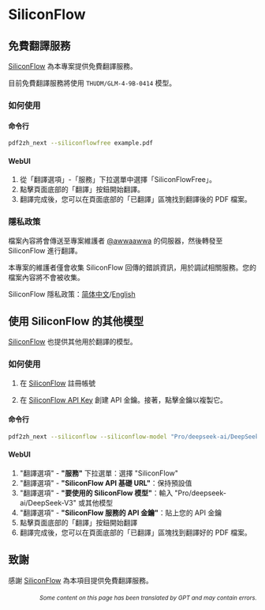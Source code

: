 # SiliconFlow

## 免費翻譯服務

[SiliconFlow](https://siliconflow.cn) 為本專案提供免費翻譯服務。

目前免費翻譯服務將使用 `THUDM/GLM-4-9B-0414` 模型。

### 如何使用

#### 命令行

```bash
pdf2zh_next --siliconflowfree example.pdf 
```

#### WebUI

1. 從「翻譯選項」-「服務」下拉選單中選擇「SiliconFlowFree」。
2. 點擊頁面底部的「翻譯」按鈕開始翻譯。
3. 翻譯完成後，您可以在頁面底部的「已翻譯」區塊找到翻譯後的 PDF 檔案。


### 隱私政策

檔案內容將會傳送至專案維護者 [@awwaawwa](https://github.com/awwaawwa) 的伺服器，然後轉發至 SiliconFlow 進行翻譯。

本專案的維護者僅會收集 SiliconFlow 回傳的錯誤資訊，用於調試相關服務。您的檔案內容將不會被收集。

SiliconFlow 隱私政策：[简体中文](https://docs.siliconflow.cn/cn/legals/privacy-policy)/[English](https://docs.siliconflow.cn/en/legals/privacy-policy)



## 使用 SiliconFlow 的其他模型

[SiliconFlow](https://siliconflow.cn) 也提供其他用於翻譯的模型。

### 如何使用

1. 在 [SiliconFlow](https://siliconflow.cn) 註冊帳號

2. 在 [SiliconFlow API Key](https://cloud.siliconflow.cn/me/account/ak) 創建 API 金鑰。接著，點擊金鑰以複製它。

#### 命令行

```bash
pdf2zh_next --siliconflow --siliconflow-model "Pro/deepseek-ai/DeepSeek-V3" --siliconflow-api-key <your-api-key> example.pdf
```

#### WebUI

1. "翻譯選項" - **"服務"** 下拉選單：選擇 "SiliconFlow"
2. "翻譯選項" - **"SiliconFlow API 基礎 URL"**：保持預設值
3. "翻譯選項" - **"要使用的 SiliconFlow 模型"**：輸入 "Pro/deepseek-ai/DeepSeek-V3" 或其他模型
4. "翻譯選項" - **"SiliconFlow 服務的 API 金鑰"**：貼上您的 API 金鑰
5. 點擊頁面底部的「翻譯」按鈕開始翻譯
6. 翻譯完成後，您可以在頁面底部的「已翻譯」區塊找到翻譯好的 PDF 檔案。


## 致謝

感謝 [SiliconFlow](https://siliconflow.cn) 為本項目提供免費翻譯服務。

<div align="right"> 
<h6><small>Some content on this page has been translated by GPT and may contain errors.</small></h6>
